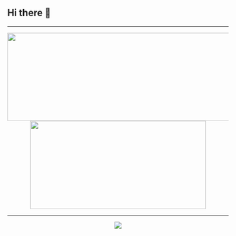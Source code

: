 ## Hi there 👋

---



<!--
**NazrinDuck/NazrinDuck** is a ✨ _special_ ✨ repository because its `README.md` (this file) appears on your GitHub profile.

Here are some ideas to get you started:

- 🔭 I’m currently working on ...
- 🌱 I’m currently learning ...
- 👯 I’m looking to collaborate on ...
- 🤔 I’m looking for help with ...
- 💬 Ask me about ...
- 📫 How to reach me: ...
- 😄 Pronouns: ...
- ⚡ Fun fact: ...
-->
<p align="center">
  <img width="600" height="200" src="https://github-readme-stats.vercel.app/api?username=NazrinDuck">
  <img width="400" height="200" src="https://github-readme-stats.vercel.app/api/top-langs/?username=NazrinDuck&layout=compact">
</p>

---

<p align="center">
  <img src="https://github-readme-streak-stats.herokuapp.com?user=NazrinDuck&theme=carbonfox&locale=zh_Hans&date_format=%5BY.%5Dn.j">
</p>

